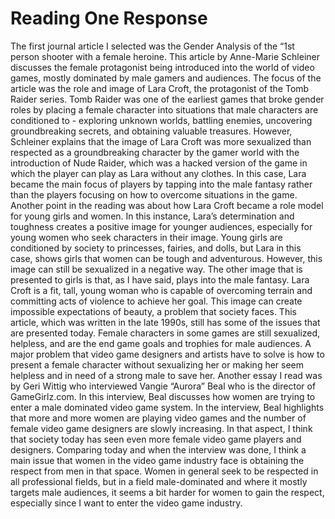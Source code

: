 # Reading One Response

The first journal article I selected was the Gender Analysis of the “1st person shooter with a female heroine. This article by Anne-Marie Schleiner discusses the female protagonist being introduced into the world of video games, mostly dominated by male gamers and audiences. The focus of the article was the role and image of Lara Croft, the protagonist of the Tomb Raider series. Tomb Raider was one of the earliest games that broke gender roles by placing a female character into situations that male characters are conditioned to - exploring unknown worlds, battling enemies, uncovering groundbreaking secrets, and obtaining valuable treasures. However, Schleiner explains that the image of Lara Croft was more sexualized than respected as a groundbreaking character by the gamer world with the introduction of Nude Raider, which was a hacked version of the game in which the player can play as Lara without any clothes. In this case, Lara became the main focus of players by tapping into the male fantasy rather than the players focusing on how to overcome situations in the game.
Another point in the reading was about how Lara Croft became a role model for young girls and women. In this instance, Lara’s determination and toughness creates a positive image for younger audiences, especially for young women who seek characters in their image. Young girls are conditioned by society to princesses, fairies, and dolls, but Lara in this case, shows girls that women can be tough and adventurous. However, this image can still be sexualized in a negative way. The other image that is presented to girls is that, as I have said, plays into the male fantasy. Lara Croft is a fit, tall, young woman who is capable of overcoming terrain and committing acts of violence to achieve her goal. This image can create impossible expectations of beauty, a problem that society faces. 
This article, which was written in the late 1990s, still has some of the issues that are presented today. Female characters in some games are still sexualized, helpless, and are the end game goals and trophies for male audiences. A major problem that video game designers and artists have to solve is how to present a female character without sexualizing her or making her seem helpless and in need of a strong male to save her. 
Another essay I read was by Geri Wittig who interviewed Vangie “Aurora” Beal who is the director of GameGirlz.com. In this interview, Beal discusses how women are trying to enter a male dominated video game system. In the interview, Beal highlights that more and more women are playing video games and the number of female video game designers are slowly increasing. In that aspect, I think that society today has seen even more female video game players and designers. Comparing today and when the interview was done, I think a main issue that women in the video game industry face is obtaining the respect from men in that space. Women in general seek to be respected in all professional fields, but in a field male-dominated and where it mostly targets male audiences, it seems a bit harder for women to gain the respect, especially since I want to enter the video game industry. 
